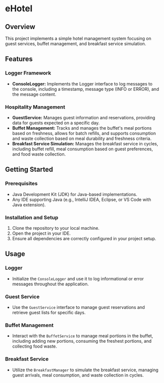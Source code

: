 # eHotel

## Overview

This project implements a simple hotel management system focusing on guest services, buffet management, and breakfast service simulation.

## Features

### Logger Framework
- **ConsoleLogger:** Implements the Logger interface to log messages to the console, including a timestamp, message type (INFO or ERROR), and the message content.

### Hospitality Management
- **GuestService:** Manages guest information and reservations, providing data for guests expected on a specific day.
- **Buffet Management:** Tracks and manages the buffet's meal portions based on freshness, allows for batch refills, and supports consumption and waste collection based on meal durability and freshness criteria.
- **Breakfast Service Simulation:** Manages the breakfast service in cycles, including buffet refill, meal consumption based on guest preferences, and food waste collection.

## Getting Started

### Prerequisites
- Java Development Kit (JDK) for Java-based implementations.
- Any IDE supporting Java (e.g., IntelliJ IDEA, Eclipse, or VS Code with Java extension).

### Installation and Setup
1. Clone the repository to your local machine.
2. Open the project in your IDE.
3. Ensure all dependencies are correctly configured in your project setup.

## Usage

### Logger
- Initialize the `ConsoleLogger` and use it to log informational or error messages throughout the application.

### Guest Service
- Use the `GuestService` interface to manage guest reservations and retrieve guest lists for specific days.

### Buffet Management
- Interact with the `BuffetService` to manage meal portions in the buffet, including adding new portions, consuming the freshest portions, and collecting food waste.

### Breakfast Service
- Utilize the `BreakfastManager` to simulate the breakfast service, managing guest arrivals, meal consumption, and waste collection in cycles.
